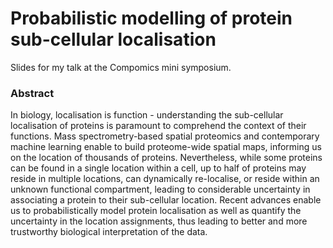 # Probabilistic modelling of protein sub-cellular localisation

Slides for my talk at the Compomics mini symposium.

### Abstract

In biology, localisation is function - understanding the sub-cellular
localisation of proteins is paramount to comprehend the context of
their functions. Mass spectrometry-based spatial proteomics and
contemporary machine learning enable to build proteome-wide spatial
maps, informing us on the location of thousands of
proteins. Nevertheless, while some proteins can be found in a single
location within a cell, up to half of proteins may reside in multiple
locations, can dynamically re-localise, or reside within an unknown
functional compartment, leading to considerable uncertainty in
associating a protein to their sub-cellular location. Recent advances
enable us to probabilistically model protein localisation as well as
quantify the uncertainty in the location assignments, thus leading to
better and more trustworthy biological interpretation of the data.
